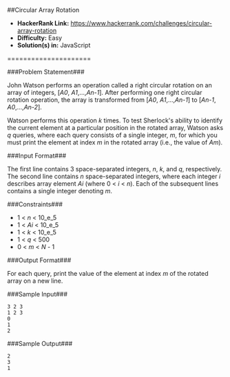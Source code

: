 ##Circular Array Rotation

* __HackerRank Link:__ https://www.hackerrank.com/challenges/circular-array-rotation
* __Difficulty:__ Easy
* __Solution(s) in:__ JavaScript

=====================

###Problem Statement###

John Watson performs an operation called a right circular rotation on an array of integers, [_A0_, _A1_,...,_An-1_]. After performing one right circular rotation operation, the array is transformed from [_A0_, _A1_,...,_An-1_] to [_An-1_, _A0_,...,_An-2_].

Watson performs this operation _k_ times. To test Sherlock's ability to identify the current element at a particular position in the rotated array, Watson asks _q_ queries, where each query consists of a single integer, _m_, for which you must print the element at index _m_ in the rotated array (i.e., the value of _Am_).

###Input Format###

The first line contains 3 space-separated integers, _n_, _k_, and _q_, respectively. 
The second line contains _n_ space-separated integers, where each integer _i_ describes array element _Ai_ (where 0 < _i_ < _n_). 
Each of the  subsequent lines contains a single integer denoting _m_.

###Constraints###

* 1 < _n_ < 10_e_5
* 1 < _Ai_ < 10_e_5
* 1 < _k_ < 10_e_5
* 1 < _q_ < 500
* 0 < _m_ < _N_ - 1

###Output Format###

For each query, print the value of the element at index _m_ of the rotated array on a new line.

###Sample Input###

```
3 2 3
1 2 3
0
1
2
```

###Sample Output###

```
2
3
1
```